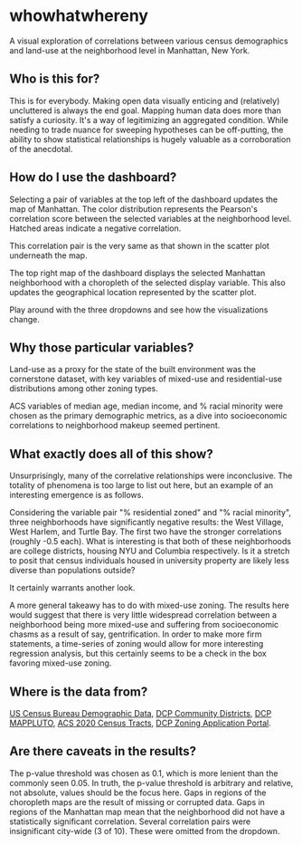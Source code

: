 # whowhatwhereny
A visual exploration of correlations between various census demographics and land-use at the neighborhood level in Manhattan, New York.

## Who is this for?

This is for everybody. Making open data visually enticing and (relatively) uncluttered is always the end goal. Mapping human data does more than satisfy a curiosity. It's a way of legitimizing an aggregated condition. While needing to trade nuance for sweeping hypotheses can be off-putting, the ability to show statistical relationships is hugely valuable as a corroboration of the anecdotal.


## How do I use the dashboard?

Selecting a pair of variables at the top left of the dashboard updates the map of Manhattan. The color distribution represents the Pearson's correlation score between the selected variables at the neighborhood level. Hatched areas indicate a negative correlation.

This correlation pair is the very same as that shown in the scatter plot underneath the map.

The top right map of the dashboard displays the selected Manhattan neighborhood with a choropleth of the selected display variable. This also updates the geographical location represented by the scatter plot.

Play around with the three dropdowns and see how the visualizations change.


## Why those particular variables?

Land-use as a proxy for the state of the built environment was the cornerstone dataset, with key variables of mixed-use and residential-use distributions among other zoning types.

ACS variables of median age, median income, and % racial minority were chosen as the primary demographic metrics, as a dive into socioeconomic correlations to neighborhood makeup seemed pertinent.


## What exactly does all of this show?

Unsurprisingly, many of the correlative relationships were inconclusive. The totality of phenomena is too large to list out here, but an example of an interesting emergence is as follows.

Considering the variable pair "% residential zoned" and "% racial minority", three neighborhoods have significantly negative results: the West Village, West Harlem, and Turtle Bay. The first two have the stronger correlations (roughly -0.5 each). What is interesting is that both of these neighborhoods are college districts, housing NYU and Columbia respectively. Is it a stretch to posit that census individuals housed in university property are likely less diverse than populations outside?

It certainly warrants another look.

A more general takeawy has to do with mixed-use zoning. The results here would suggest that there is very little widespread correlation between a neighborhood being more mixed-use and suffering from socioeconomic chasms as a result of say, gentrification. In order to make more firm statements, a time-series of zoning would allow for more interesting regression analysis, but this certainly seems to be a check in the box favoring mixed-use zoning.


## Where is the data from?
<p>    
                <a href = "https://data.census.gov/"> US Census Bureau Demographic Data</a>, 
                <a href = "https://data.cityofnewyork.us/City-Government/Community-Districts/yfnk-k7r4"> DCP Community Districts</a>,
                <a href = "https://data.cityofnewyork.us/City-Government/Primary-Land-Use-Tax-Lot-Output-PLUTO-/64uk-42ks"> 
                DCP MAPPLUTO</a>,
                <a href = "https://data.cityofnewyork.us/City-Government/2020-Census-Tracts-Mapped/weqx-t5xr"> 
                ACS 2020 Census Tracts</a>,
                <a href = "https://data.cityofnewyork.us/City-Government/Zoning-Application-Portal-ZAP-Project-Data/hgx4-8ukb"> 
                DCP Zoning Application Portal</a>.
                </p>


## Are there caveats in the results?
  The p-value threshold was chosen as 0.1, which is more lenient than the commonly seen 0.05. In truth, the p-value
                 threshold is arbitrary and relative, not absolute, values should be the focus here. Gaps in regions of the choropleth 
                 maps are the result of missing or corrupted data. Gaps in regions of the Manhattan map mean that the neighborhood did 
                 not have a statistically significant correlation. Several correlation pairs were insignificant city-wide (3 of 10). These were omitted
                 from the dropdown. 
                

